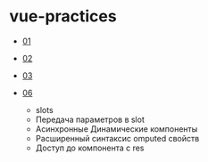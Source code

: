 # vue-practices

- [01](./01/)
- [02](./02/)
- [03](./03/)


- [06](./06/)
  - slots
  - Передача параметров в slot
  - Асинхронные Динамические компоненты
  - Расширенный синтаксис omputed свойств
  - Доступ до компонента с res
